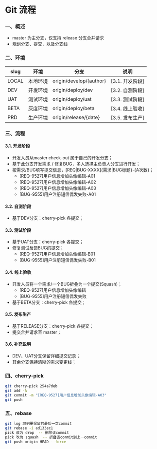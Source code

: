 # Git 流程


### 一、概述
 * master 为主分支，仅支持 release 分支合并请求
 * 规划分支、提交，以及分支线


### 二、环境

| slug  | 环境     | 分支                     | 说明            |
|-------|----------|--------------------------|-----------------|
| LOCAL | 本地环境 | origin/develop/{author}  | [3.1. 开发阶段] |
| DEV   | 开发环境 | origin/deploy/dev        | [3.2. 自测阶段] |
| UAT   | 测试环境 | origin/deploy/uat        | [3.3. 测试阶段] |
| BETA  | 灰度环境 | origin/deploy/beta       | [3.4. 线上验收] |
| PRD   | 生产环境 | origin/release/{date}    | [3.5. 发布生产] |


### 三、流程

#### 3.1. 开发阶段
 * 开发人员从master check-out 属于自己的开发分支；
 * 基于此分支开发需求 / 修复BUG，多人选择主负责人分支进行开发；
 * 按需求/BUG填写提交信息，[REQ|BUG-XXXX]{需求|BUG标题}-{A次数}；
   * [REQ-9527]用户信息增加头像编辑-A01
   * [REQ-9527]用户信息增加头像编辑-A02
   * [REQ-9527]用户信息增加头像编辑-A03
   * [BUG-9555]用户注册短信偶发失败-A01

#### 3.2. 自测阶段
 * 基于DEV分支：cherry-pick 各提交；

#### 3.3. 测试阶段
 * 基于UAT分支：cherry-pick 各提交；
 * 修复测试反馈BUG的提交；
   * [REQ-9527]用户信息增加头像编辑-B01
   * [BUG-9555]用户注册短信偶发失败-B01

#### 3.4. 线上验收
 * 开发人员将一个需求/一个BUG折叠为一个提交(Squash)；
   * [REQ-9527]用户信息增加头像编辑
   * [BUG-9555]用户注册短信偶发失败
 * 基于BETA分支：cherry-pick 各提交；

#### 3.5. 发布生产
 * 基于RELEASE分支：cherry-pick 各提交；
 * 提交合并请求至 master；

#### 3.6. 补充说明
 * DEV、UAT分支保留详细提交记录；
 * 其余分支保持清晰的需求变更线；


### 四、cherry-pick

```sh
git cherry-pick 254a7deb
git add -A
git commit -m "[REQ-9527]用户信息增加头像编辑-A03"
git push
```


### 五、rebase

```sh
git log 取到要保留的最后一次commit 
git rebase -i ad133ec1
pick 改为 drop  -- 删除该commit
pick 改为 squash  -- 折叠该commit到上一commit
git push origin HEAD --force
```


